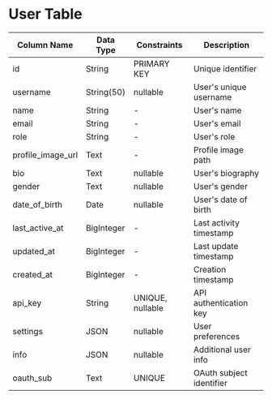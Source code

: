 # User Table

| Column Name        | Data Type    | Constraints         | Description              |
|--------------------|--------------|---------------------|--------------------------|
| id                 | String       | PRIMARY KEY         | Unique identifier        |
| username           | String(50)   | nullable            | User's unique username   |
| name               | String       | -                   | User's name              |
| email              | String       | -                   | User's email             |
| role               | String       | -                   | User's role              |
| profile_image_url  | Text         | -                   | Profile image path       |
| bio                | Text         | nullable            | User's biography         |
| gender             | Text         | nullable            | User's gender            |
| date_of_birth      | Date         | nullable            | User's date of birth     |
| last_active_at     | BigInteger   | -                   | Last activity timestamp  |
| updated_at         | BigInteger   | -                   | Last update timestamp    |
| created_at         | BigInteger   | -                   | Creation timestamp       |
| api_key            | String       | UNIQUE, nullable    | API authentication key   |
| settings           | JSON         | nullable            | User preferences         |
| info               | JSON         | nullable            | Additional user info     |
| oauth_sub          | Text         | UNIQUE              | OAuth subject identifier |